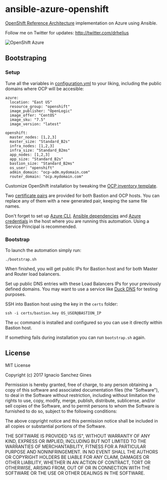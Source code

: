 ansible-azure-openshift
=========================

[OpenShift Reference Architecture](https://blog.openshift.com/openshift-container-platform-reference-architecture-implementation-guides/) implementation on Azure using Ansible.

Follow me on Twitter for updates: http://twitter.com/drhelius

![OpenShift Azure](https://blog.openshift.com/wp-content/uploads/refarch-ocp-on-azure-v6.png)

Bootstraping
------------
### Setup

Tune all the variables in [configuration.yml](configuration.yml) to your liking, including the public domains where OCP will be accesible:

```
azure:
  location: "East US"
  resource_group: "openshift"
  image_publisher: "OpenLogic"
  image_offer: "CentOS"
  image_sku: "7.5"
  image_version: "latest"

openshift:
  master_nodes: [1,2,3]
  master_size: "Standard_B2s"
  infra_nodes: [1,2,3]
  infra_size: "Standard_B2ms"
  app_nodes: [1,2,3]
  app_size: "Standard_B2s"
  bastion_size: "Standard_B2ms"
  os_user: "openshift"
  admin_domain: "ocp-adm.mydomain.com"
  router_domain: "ocp.mydomain.com"
```

Customize OpenShift installation by tweaking the [OCP inventory template](roles/bastion/templates/openshift-inventory.j2).

Two [certificate pairs](certs/) are provided for both Bastion and OCP hosts. You can replace any of them with a new generated pair, keeping the same file names.

Don't forget to set up [Azure CLI](https://docs.microsoft.com/en-us/cli/azure/install-azure-cli?view=azure-cli-latest), [Ansible dependencies](https://docs.ansible.com/ansible/latest/scenario_guides/guide_azure.html#requirements) and [Azure credentials](https://docs.ansible.com/ansible/latest/scenario_guides/guide_azure.html#authenticating-with-azure) in the host where you are running this automation. Using a Service Principal is recommended.

### Bootstrap

To launch the automation simply run:
```
./bootstrap.sh
```

When finished, you will get public IPs for Bastion host and for both Master and Router load balancers.

Set up public DNS entries with these Load Balancers IPs for your previously defined domains. You may want to use a service like [Duck DNS](https://www.duckdns.org) for testing purposes.

SSH into Bastion host using the key in the ```certs``` folder:
```
ssh -i certs/bastion.key OS_USER@BASTION_IP
```

The ```oc``` command is installed and configured so you can use it directly within Bastion host.

If something fails during installation you can run ```bootstrap.sh``` again.

License
-------
MIT License

Copyright (c) 2017 Ignacio Sanchez Gines

Permission is hereby granted, free of charge, to any person obtaining a copy
of this software and associated documentation files (the "Software"), to deal
in the Software without restriction, including without limitation the rights
to use, copy, modify, merge, publish, distribute, sublicense, and/or sell
copies of the Software, and to permit persons to whom the Software is
furnished to do so, subject to the following conditions:

The above copyright notice and this permission notice shall be included in all
copies or substantial portions of the Software.

THE SOFTWARE IS PROVIDED "AS IS", WITHOUT WARRANTY OF ANY KIND, EXPRESS OR
IMPLIED, INCLUDING BUT NOT LIMITED TO THE WARRANTIES OF MERCHANTABILITY,
FITNESS FOR A PARTICULAR PURPOSE AND NONINFRINGEMENT. IN NO EVENT SHALL THE
AUTHORS OR COPYRIGHT HOLDERS BE LIABLE FOR ANY CLAIM, DAMAGES OR OTHER
LIABILITY, WHETHER IN AN ACTION OF CONTRACT, TORT OR OTHERWISE, ARISING FROM,
OUT OF OR IN CONNECTION WITH THE SOFTWARE OR THE USE OR OTHER DEALINGS IN THE
SOFTWARE.
